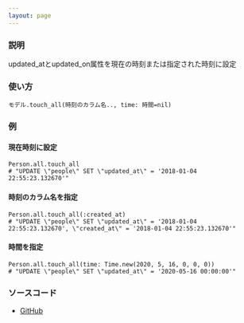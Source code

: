 ```yaml
---
layout: page
---
```


### 説明

updated_atとupdated_on属性を現在の時刻または指定された時刻に設定

### 使い方

    モデル.touch_all(時刻のカラム名.., time: 時間=nil)

### 例

#### 現在時刻に設定

    Person.all.touch_all
    # "UPDATE \"people\" SET \"updated_at\" = '2018-01-04 22:55:23.132670'"

#### 時刻のカラム名を指定

    Person.all.touch_all(:created_at)
    # "UPDATE \"people\" SET \"updated_at\" = '2018-01-04 22:55:23.132670', \"created_at\" = '2018-01-04 22:55:23.132670'"

#### 時間を指定

    Person.all.touch_all(time: Time.new(2020, 5, 16, 0, 0, 0))
    # "UPDATE \"people\" SET \"updated_at\" = '2020-05-16 00:00:00'"

### ソースコード

-   [GitHub](https://github.com/rails/rails/blob/984c3ef2775781d47efa9f541ce570daa2434a80/activerecord/lib/active_record/relation.rb#L559)
